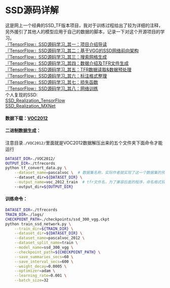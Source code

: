 # SSD源码详解

这是网上一个经典的SSD_TF版本项目，我对于训练过程给出了较为详细的注释，另外援引了其他人的模型应用于自己的数据的脚本，记录一下对这个开源项目的学习。<br>
[『TensorFlow』SSD源码学习_其一：项目介绍导读](https://www.cnblogs.com/hellcat/p/9248489.html)<br>
[『TensorFlow』SSD源码学习_其二：基于VGG的SSD网络前向架构](https://www.cnblogs.com/hellcat/p/9312881.html)<br>
[『TensorFlow』SSD源码学习_其三：搜索网格生成](https://www.cnblogs.com/hellcat/p/9322279.html)<br>
[『TensorFlow』SSD源码学习_其四：数据介绍及TFR文件生成](https://www.cnblogs.com/hellcat/p/9338093.html)<br>
[『TensorFlow』SSD源码学习_其五：TFR数据读取&数据预处理](https://www.cnblogs.com/hellcat/p/9341921.html)<br>
[『TensorFlow』SSD源码学习_其六：标注格式整理](https://www.cnblogs.com/hellcat/p/9355609.html)<br>
[『TensorFlow』SSD源码学习_其七：损失函数](https://www.cnblogs.com/hellcat/p/9351802.html)<br>
[『TensorFlow』SSD源码学习_其八：网络训练](https://www.cnblogs.com/hellcat/p/9360640.html)<br>
个人复现的SSD:<br>
[SSD_Realization_TensorFlow](https://github.com/Hellcatzm/SSD_Realization_TensorFlow)<br>
[SSD_Realization_MXNet](https://github.com/Hellcatzm/SSD_Realization_MXNet)<br>
#### 数据下载：[VOC2012](http://host.robots.ox.ac.uk/pascal/VOC/voc2012/VOCtrainval_11-May-2012.tar)<br>
#### 二进制数据生成：<br>
注意目录`./VOC2012/`里面就是VOC2012数据解压出来的五个文件夹下面命令才能运行<br>
```bash
DATASET_DIR=./VOC2012/
OUTPUT_DIR=./tfrecords
python tf_convert_data.py \
    --dataset_name=pascalvoc \  # 数据集名称，实际作者就实现了这一个数据集的预处理方法
    --dataset_dir=${DATASET_DIR} \
    --output_name=voc_2012_train  # tfr文件名，为了兼容后面的程序，命名格式较为固定
    --output_dir=${OUTPUT_DIR}
```
#### 训练命令：<br>
```bash
DATASET_DIR=./tfrecords
TRAIN_DIR=./logs/
CHECKPOINT_PATH=./checkpoints/ssd_300_vgg.ckpt
python train_ssd_network.py \
    --train_dir=${TRAIN_DIR} \
    --dataset_dir=${DATASET_DIR} \
    --dataset_name=pascalvoc_2012 \
    --dataset_split_name=train \
    --model_name=ssd_300_vgg \
    --checkpoint_path=${CHECKPOINT_PATH} \
    --save_summaries_secs=60 \
    --save_interval_secs=600 \
    --weight_decay=0.0005 \
    --optimizer=adam \
    --learning_rate=0.001 \
    --batch_size=32
```
